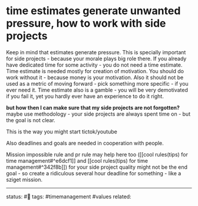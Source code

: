 # time estimates generate unwanted pressure, how to work with side projects
Keep in mind that estimates generate pressure.
This is specially important for side projects - because your morale plays big role there.
If you already have dedicated time for some activity - you do not need a time estimate. 
Time estimate is needed mostly for creation of motivation. You should do work without it - because money is your motivation.
Also it should not be used as a metric of moving forward - pick something more specific - if you ever need it.
Time estimate also is a gamble - you will be very demotivated if you fail it, yet you hardly ever have an experience to do it right.

**but how then I can make sure  that my side projects are not forgotten?**
maybe use methodology - your side projects are always spent time on - but the goal is not clear.

This is the way you might start tictok/youtube

Also deadlines and goals are needed in cooperation with people.

Mission impossible rule and pr rule may help here too
([[cool rules(tips) for time management#^e6dcf1]] and [[cool rules(tips) for time management#^342f8b]])
for your side project quality might not be the end goal - so create a ridiculous several hour deadline for something - like a sziget mission.


---
status: #🌱 
tags: #timemanagement #values 
related: 